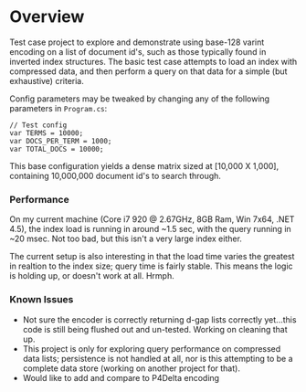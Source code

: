 # Overview

Test case project to explore and demonstrate using base-128 varint encoding on a list of document id's, such as those
typically found in inverted index structures. The basic test case attempts to load an index with compressed data, and
then perform a query on that data for a simple (but exhaustive) criteria.

Config parameters may be tweaked by changing any of the following parameters in `Program.cs`:

```
// Test config
var TERMS = 10000;
var DOCS_PER_TERM = 1000;
var TOTAL_DOCS = 10000;
```

This base configuration yields a dense matrix sized at [10,000 X 1,000], containing 10,000,000 document id's to search
through.

### Performance

On my current machine (Core i7 920 @ 2.67GHz, 8GB Ram, Win 7x64, .NET 4.5), the index load is running in around ~1.5
sec, with the query running in ~20 msec. Not too bad, but this isn't a very large index either.

The current setup is also interesting in that the load time varies the greatest in realtion to the index size; query
time is fairly stable. This means the logic is holding up, or doesn't work at all. Hrmph.

### Known Issues

* Not sure the encoder is correctly returning d-gap lists correctly yet...this code is still being flushed out and un-tested. Working on
cleaning that up.
* This project is only for exploring query performance on compressed data lists; persistence is not handled at all, nor is
this attempting to be a complete data store (working on another project for that).
* Would like to add and compare to P4Delta encoding
